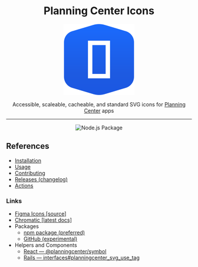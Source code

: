 <div align="center">

# Planning Center Icons

![Planning Center Icons logo](./static/logo.svg)

Accessible, scaleable, cacheable, and standard SVG icons for [Planning Center](https://planning.center) apps

<hr />

![Node.js Package](https://github.com/planningcenter/icons/workflows/Node.js%20Package/badge.svg)

</div>

## References

- [Installation](./docs/INSTALLATION.md)
- [Usage](./docs/USAGE.md)
- [Contributing](./docs/CONTRIBUTING.md)
- [Releases (changelog)](https://github.com/planningcenter/icons/releases)
- [Actions](https://github.com/planningcenter/icons/actions)

### Links

- [Figma Icons [source]](https://www.figma.com/file/5WSYCrTtlQvFeOUZoakwR4/Icons)
- [Chromatic [latest docs]](https://www.chromatic.com/component?appId=5f9ca8cd9bb944002227f01e&name=Icons)
- Packages
  - [npm package (preferred)](https://www.npmjs.com/package/@planningcenter/icons)
  - [GitHub (experimental)](https://github.com/planningcenter/icons/packages/167210)
- Helpers and Components
  - [React — @planningcenter/symbol](https://www.npmjs.com/package/@planningcenter/symbol)
  - [Rails — interfaces#planningcenter_svg_use_tag](https://github.com/ministrycentered/interfaces/blob/master/app/helpers/interfaces/application_helper.rb#L19-L64)
